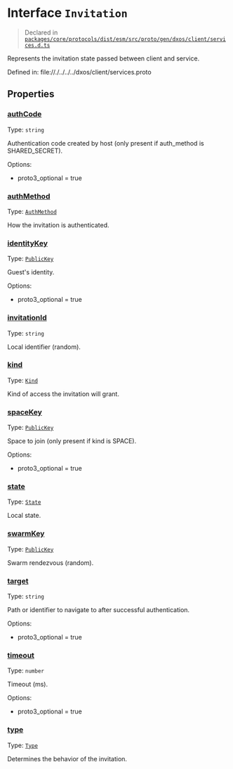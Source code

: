 # Interface `Invitation`
> Declared in [`packages/core/protocols/dist/esm/src/proto/gen/dxos/client/services.d.ts`]()

Represents the invitation state passed between client and service.

Defined in:
   file://./../../../dxos/client/services.proto
## Properties
### [authCode]()
Type: <code>string</code>

Authentication code created by host (only present if auth_method is SHARED_SECRET).

Options:
  - proto3_optional = true

### [authMethod]()
Type: <code>[AuthMethod](/api/@dxos/client/enums#AuthMethod)</code>

How the invitation is authenticated.

### [identityKey]()
Type: <code>[PublicKey](/api/@dxos/react-client/classes/PublicKey)</code>

Guest's identity.

Options:
  - proto3_optional = true

### [invitationId]()
Type: <code>string</code>

Local identifier (random).

### [kind]()
Type: <code>[Kind](/api/@dxos/client/enums#Kind)</code>

Kind of access the invitation will grant.

### [spaceKey]()
Type: <code>[PublicKey](/api/@dxos/react-client/classes/PublicKey)</code>

Space to join (only present if kind is SPACE).

Options:
  - proto3_optional = true

### [state]()
Type: <code>[State](/api/@dxos/client/enums#State)</code>

Local state.

### [swarmKey]()
Type: <code>[PublicKey](/api/@dxos/react-client/classes/PublicKey)</code>

Swarm rendezvous (random).

### [target]()
Type: <code>string</code>

Path or identifier to navigate to after successful authentication.

Options:
  - proto3_optional = true

### [timeout]()
Type: <code>number</code>

Timeout (ms).

Options:
  - proto3_optional = true

### [type]()
Type: <code>[Type](/api/@dxos/client/enums#Type)</code>

Determines the behavior of the invitation.

    
